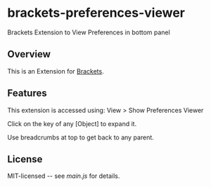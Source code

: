 brackets-preferences-viewer
===========================

Brackets Extension to View Preferences in bottom panel

## Overview

This is an Extension for [Brackets](https://github.com/adobe/brackets). 

## Features

This extension is accessed using: View > Show Preferences Viewer

Click on the key of any [Object] to expand it.

Use breadcrumbs at top to get back to any parent.

## License

MIT-licensed -- see _main.js_ for details.
